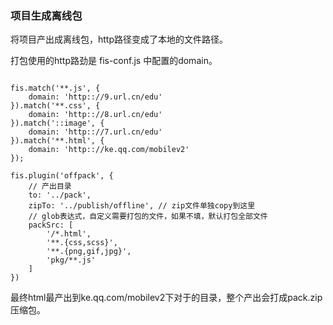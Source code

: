 ### 项目生成离线包

将项目产出成离线包，http路径变成了本地的文件路径。

打包使用的http路劲是 fis-conf.js 中配置的domain。
```

fis.match('**.js', {
    domain: 'http:://9.url.cn/edu'
}).match('**.css', {
    domain: 'http:://8.url.cn/edu'
}).match('::image', {
    domain: 'http:://7.url.cn/edu'
}).match('**.html', {
    domain: 'http:://ke.qq.com/mobilev2'
});

fis.plugin('offpack', {
    // 产出目录
    to: '../pack',
    zipTo: '../publish/offline', // zip文件单独copy到这里
    // glob表达式，自定义需要打包的文件，如果不填，默认打包全部文件
    packSrc: [
        '/*.html',
        '**.{css,scss}',
        '**.{png,gif,jpg}',
        'pkg/**.js'
    ]
})
```

最终html最产出到ke.qq.com/mobilev2下对于的目录，整个产出会打成pack.zip压缩包。

